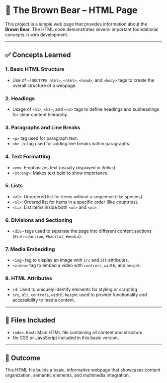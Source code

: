 # 🐻 The Brown Bear – HTML Page

This project is a simple web page that provides information about the **Brown Bear**. The HTML code demonstrates several important foundational concepts in web development.

---

## ✅ Concepts Learned

### 1. Basic HTML Structure
- Use of `<!DOCTYPE html>`, `<html>`, `<head>`, and `<body>` tags to create the overall structure of a webpage.

### 2. Headings
- Usage of `<h1>`, `<h2>`, and `<h3>` tags to define headings and subheadings for clear content hierarchy.

### 3. Paragraphs and Line Breaks
- `<p>` tag used for paragraph text.
- `<br />` tag used for adding line breaks within paragraphs.

### 4. Text Formatting
- `<em>`: Emphasizes text (usually displayed in *italics*).
- `<strong>`: Makes text bold to show importance.

### 5. Lists
- `<ul>`: Unordered list for items without a sequence (like species).
- `<ol>`: Ordered list for items in a specific order (like countries).
- `<li>`: List items inside both `<ul>` and `<ol>`.

### 6. Divisions and Sectioning
- `<div>` tags used to separate the page into different content sections (`#introduction`, `#habitat`, `#media`).

### 7. Media Embedding
- `<img>` tag to display an image with `src` and `alt` attributes.
- `<video>` tag to embed a video with `controls`, `width`, and `height`.

### 8. HTML Attributes
- `id`: Used to uniquely identify elements for styling or scripting.
- `src`, `alt`, `controls`, `width`, `height` used to provide functionality and accessibility to media content.

---

## 📂 Files Included
- `index.html`: Main HTML file containing all content and structure.
- No CSS or JavaScript included in this basic version.

---

## 🌱 Outcome
This HTML file builds a basic, informative webpage that showcases content organization, semantic elements, and multimedia integration.

